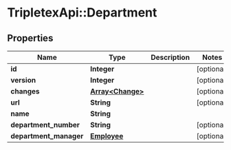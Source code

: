 # TripletexApi::Department

## Properties
Name | Type | Description | Notes
------------ | ------------- | ------------- | -------------
**id** | **Integer** |  | [optional] 
**version** | **Integer** |  | [optional] 
**changes** | [**Array&lt;Change&gt;**](Change.md) |  | [optional] 
**url** | **String** |  | [optional] 
**name** | **String** |  | 
**department_number** | **String** |  | [optional] 
**department_manager** | [**Employee**](Employee.md) |  | [optional] 


